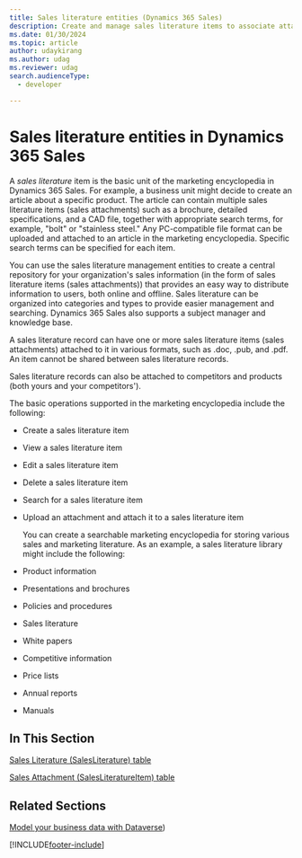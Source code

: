 ```yaml
---
title: Sales literature entities (Dynamics 365 Sales)
description: Create and manage sales literature items to associate attachments and articles to enrich an organization's sales information.
ms.date: 01/30/2024
ms.topic: article
author: udaykirang
ms.author: udag
ms.reviewer: udag
search.audienceType: 
  - developer

---
```

# Sales literature entities in Dynamics 365 Sales

A *sales literature* item is the basic unit of the marketing encyclopedia in Dynamics 365 Sales. For example, a business unit might decide to create an article about a specific product. The article can contain multiple sales literature items (sales attachments) such as a brochure, detailed specifications, and a CAD file, together with appropriate search terms, for example, "bolt" or "stainless steel." Any PC-compatible file format can be uploaded and attached to an article in the marketing encyclopedia. Specific search terms can be specified for each item.  
  
 You can use the sales literature management entities to create a central repository for your organization's sales information (in the form of  sales literature items (sales attachments)) that provides an easy way to distribute information to users, both online and offline. Sales literature can be organized into categories and types to provide easier management and searching. Dynamics 365 Sales also supports a subject manager and knowledge base.  
  
 A sales literature record can have one or more sales literature items (sales attachments) attached to it in various formats, such as .doc, .pub, and .pdf. An item cannot be shared between sales literature records.  
  
 Sales literature records can also be attached to competitors and products (both yours and your competitors').  
  
 The basic operations supported in the marketing encyclopedia include the following:  
  
- Create a sales literature item  
- View a sales literature item  
- Edit a sales literature item  
- Delete a sales literature item  
- Search for a sales literature item  
- Upload an attachment and attach it to a sales literature item  
  
  You can create a searchable marketing encyclopedia for storing various sales and marketing literature. As an example, a sales literature library might include the following:  
  
- Product information  
- Presentations and brochures  
- Policies and procedures  
- Sales literature  
- White papers  
- Competitive information  
- Price lists  
- Annual reports  
- Manuals  
  
## In This Section  

 [Sales Literature (SalesLiterature) table](../../developer/reference/entities/salesliterature.md)  
  
 [Sales Attachment (SalesLiteratureItem) table](../../developer/reference/entities/salesliteratureitem.md)  
  
## Related Sections  

 [Model your business data with Dataverse](/power-apps/maker/data-platform/data-platform-intro))  


[!INCLUDE[footer-include](../../includes/footer-banner.md)]
